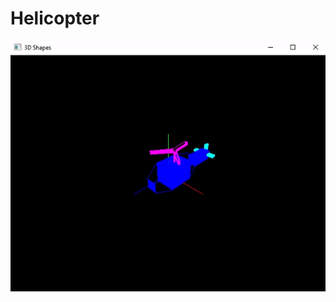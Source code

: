 # Helicopter

![GUI](https://github.com/milicazivkovic15/Radovi/blob/master/C%2B%2B/Helicopter/Helicopter.gif)
